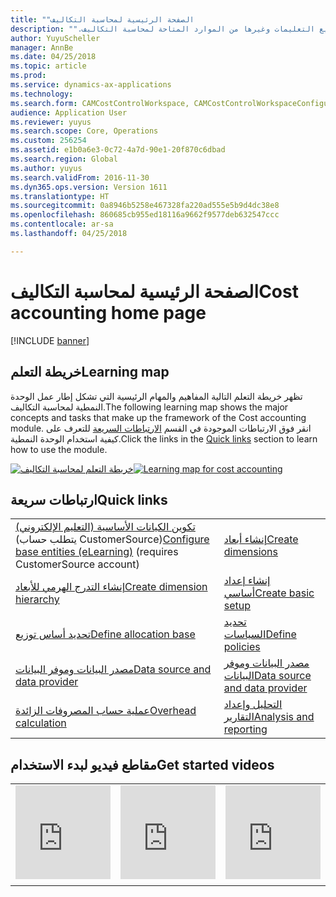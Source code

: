 ```yaml
---
title: "الصفحة الرئيسية لمحاسبة التكاليف‬‏‫"
description: "يقدم هذا الموضوع قائمة بمواضيع التعليمات وغيرها من الموارد المتاحة لمحاسبة التكاليف‬‏‫."
author: YuyuScheller
manager: AnnBe
ms.date: 04/25/2018
ms.topic: article
ms.prod: 
ms.service: dynamics-ax-applications
ms.technology: 
ms.search.form: CAMCostControlWorkspace, CAMCostControlWorkspaceConfiguration, CAMCostAccountingLedgerAdminWorkspace
audience: Application User
ms.reviewer: yuyus
ms.search.scope: Core, Operations
ms.custom: 256254
ms.assetid: e1b0a6e3-0c72-4a7d-90e1-20f870c6dbad
ms.search.region: Global
ms.author: yuyus
ms.search.validFrom: 2016-11-30
ms.dyn365.ops.version: Version 1611
ms.translationtype: HT
ms.sourcegitcommit: 0a8946b5258e467328fa220ad555e5b9d4dc38e8
ms.openlocfilehash: 860685cb955ed18116a9662f9577deb632547ccc
ms.contentlocale: ar-sa
ms.lasthandoff: 04/25/2018

---
```


# <a name="cost-accounting-home-page"></a><span data-ttu-id="2c271-103">الصفحة الرئيسية لمحاسبة التكاليف</span><span class="sxs-lookup"><span data-stu-id="2c271-103">Cost accounting home page</span></span>

[!INCLUDE [banner](../includes/banner.md)]

## <a name="learning-map"></a><span data-ttu-id="2c271-104">خريطة التعلم</span><span class="sxs-lookup"><span data-stu-id="2c271-104">Learning map</span></span> 

<span data-ttu-id="2c271-105">تظهر خريطة التعلم‬ التالية المفاهيم والمهام الرئيسية التي تشكل إطار عمل الوحدة النمطية لمحاسبة التكاليف.</span><span class="sxs-lookup"><span data-stu-id="2c271-105">The following learning map shows the major concepts and tasks that make up the framework of the Cost accounting module.</span></span> <span data-ttu-id="2c271-106">انقر فوق الارتباطات الموجودة في القسم [الارتباطات السريعة](#quick-links) للتعرف على كيفية استخدام الوحدة النمطية.</span><span class="sxs-lookup"><span data-stu-id="2c271-106">Click the links in the [Quick links](#quick-links) section to learn how to use the module.</span></span>

<span data-ttu-id="2c271-107">[![خريطة التعلم لمحاسبة التكاليف](./media/cost-accounting-map.png)](./media/cost-accounting-map.png)</span><span class="sxs-lookup"><span data-stu-id="2c271-107">[![Learning map for cost accounting](./media/cost-accounting-map.png)](./media/cost-accounting-map.png)</span></span>

## <a name="quick-links"></a><span data-ttu-id="2c271-108">ارتباطات سريعة</span><span class="sxs-lookup"><span data-stu-id="2c271-108">Quick links</span></span>

|      |   |
|------|---|
|  <span data-ttu-id="2c271-109">[تكوين الكيانات الأساسية (التعليم الإلكتروني)](https://mbspartner.microsoft.com/Home) (يتطلب حساب CustomerSource)</span><span class="sxs-lookup"><span data-stu-id="2c271-109">[Configure base entities (eLearning)](https://mbspartner.microsoft.com/Home) (requires CustomerSource account)</span></span>  |[<span data-ttu-id="2c271-110">إنشاء أبعاد</span><span class="sxs-lookup"><span data-stu-id="2c271-110">Create dimensions</span></span>](cost-elements.md)  |
|  [<span data-ttu-id="2c271-111">إنشاء التدرج الهرمي للأبعاد</span><span class="sxs-lookup"><span data-stu-id="2c271-111">Create dimension hierarchy</span></span>](dimension-hierarchy.md)  |[<span data-ttu-id="2c271-112">إنشاء إعداد أساسي</span><span class="sxs-lookup"><span data-stu-id="2c271-112">Create basic setup</span></span>](./tasks/define-cost-control-units.md)| 
| [<span data-ttu-id="2c271-113">تحديد أساس توزيع</span><span class="sxs-lookup"><span data-stu-id="2c271-113">Define allocation base</span></span>](allocation-bases.md)|[<span data-ttu-id="2c271-114">تحديد السياسات</span><span class="sxs-lookup"><span data-stu-id="2c271-114">Define policies</span></span>](./tasks/create-assign-cost-allocation-policy-cost-control-unit.md) | 
| [<span data-ttu-id="2c271-115">مصدر البيانات وموفر البيانات</span><span class="sxs-lookup"><span data-stu-id="2c271-115">Data source and data provider</span></span>](./tasks/manage-data-source-cost-accounting-ledger.md) |                                           [<span data-ttu-id="2c271-116">مصدر البيانات وموفر البيانات</span><span class="sxs-lookup"><span data-stu-id="2c271-116">Data source and data provider</span></span>](./tasks/process-trace-source-data.md)     | 
|[<span data-ttu-id="2c271-117">عملية حساب المصروفات الزائدة</span><span class="sxs-lookup"><span data-stu-id="2c271-117">Overhead calculation</span></span>](overhead-calculation.md)  | [<span data-ttu-id="2c271-118">التحليل وإعداد التقارير</span><span class="sxs-lookup"><span data-stu-id="2c271-118">Analysis and reporting</span></span>](cost-control-workspace.md)   |

## <a name="get-started-videosbr"></a><span data-ttu-id="2c271-119">مقاطع فيديو لبدء الاستخدام</span><span class="sxs-lookup"><span data-stu-id="2c271-119">Get started videos</span></span><br/>

|  |  |                             |
|------------------------|--------------------|-----------------------------|
| <iframe width="100%"  src="https://www.youtube.com/embed/1pUDtJQZ8FU" frameborder="0" allowfullscreen></iframe>  | <iframe width="100%"  src="https://www.youtube.com/embed/imsuTg8rUVk" frameborder="0" allowfullscreen></iframe>  |   <iframe width="100%" src="https://www.youtube.com/embed/-HKHYdClvx8" frameborder="0" allowfullscreen></iframe>  |
|  |  |                             |



